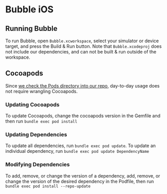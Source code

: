 Bubble iOS
======

Running Bubble
--------------

To run Bubble, open `Bubble.xcworkspace`, select your simulator or device target, and press the Build & Run button. Note that `Bubble.xcodeproj` does not include our dependencies, and can not be built & run outside of the workspace.

Cocoapods
---------

Since [we check the Pods directory into our repo](https://guides.cocoapods.org/using/using-cocoapods.html#should-i-check-the-pods-directory-into-source-control), day-to-day usage does not require wrangling Cocoapods.

### Updating Cocoapods
To update Cocoapods, change the cocoapods version in the Gemfile and then run `bundle exec pod install`

### Updating Dependencies
To update all dependencies, run `bundle exec pod update`.
To update an individual dependency, run `bundle exec pod update DependencyName`

### Modifying Dependencies
To add, remove, or change the version of a dependency, add, remove, or change the version of the desired dependency in the Podfile, then run `bundle exec pod install --repo-update`
